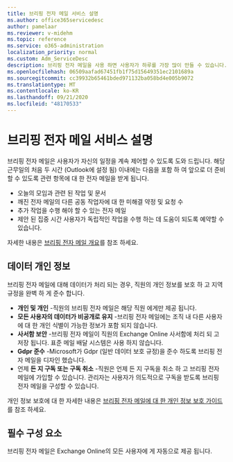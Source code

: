 ```yaml
---
title: 브리핑 전자 메일 서비스 설명
ms.author: office365servicedesc
author: pamelaar
ms.reviewer: v-midehm
ms.topic: reference
ms.service: o365-administration
localization_priority: normal
ms.custom: Adm_ServiceDesc
description: 브리핑 전자 메일을 사용 하면 사용자가 하루를 가장 많이 만들 수 있습니다. 다양 한 요소에서의 기회를 식별 하 고 적시에 미리 알림을 제공 합니다.
ms.openlocfilehash: 06509aafad67451fb1f75d15649351ec2101689a
ms.sourcegitcommit: cc39932b65461bded971132ba058bd4e005b9072
ms.translationtype: MT
ms.contentlocale: ko-KR
ms.lasthandoff: 09/21/2020
ms.locfileid: "48170533"
---
```

# <a name="briefing-email-service-description"></a>브리핑 전자 메일 서비스 설명

브리핑 전자 메일은 사용자가 자신의 일정을 계속 제어할 수 있도록 도와 드립니다. 해당 근무일의 처음 두 시간 (Outlook에 설정 됨) 이내에는 다음을 포함 하 여 앞으로 더 준비할 수 있도록 관련 항목에 대 한 전자 메일을 받게 됩니다.

* 오늘의 모임과 관련 된 작업 및 문서
* 깨진 전자 메일의 다른 공동 작업자에 대 한 미해결 약정 및 요청 수
* 추가 작업을 수행 해야 할 수 있는 전자 메일
* 제안 된 집중 시간 사용자가 독립적인 작업을 수행 하는 데 도움이 되도록 예약할 수 있습니다.

자세한 내용은 [브리핑 전자 메일 개요](https://docs.microsoft.com/Briefing/be-overview)를 참조 하세요.

## <a name="data-privacy"></a>데이터 개인 정보

브리핑 전자 메일에 대해 데이터가 처리 되는 경우, 직원의 개인 정보를 보호 하 고 지역 규정을 완벽 하 게 준수 합니다.

* **개인 및 개인** -직원의 브리핑 전자 메일은 해당 직원 에게만 제공 됩니다.
* **모든 사용자의 데이터가 비공개로 유지** -브리핑 전자 메일에는 조직 내 다른 사용자에 대 한 개인 식별이 가능한 정보가 포함 되지 않습니다.
* **사서함 보안** -브리핑 전자 메일이 직원의 Exchange Online 사서함에 처리 되 고 저장 됩니다. 표준 메일 배달 시스템은 사용 하지 않습니다.
* **Gdpr 준수** -Microsoft가 Gdpr (일반 데이터 보호 규정)을 준수 하도록 브리핑 전자 메일을 디자인 했습니다.
* 언제 **든 지 구독 또는 구독 취소** -직원은 언제 든 지 구독을 취소 하 고 브리핑 전자 메일에 가입할 수 있습니다. 관리자는 사용자가 의도적으로 구독을 받도록 브리핑 전자 메일을 구성할 수 있습니다.

개인 정보 보호에 대 한 자세한 내용은 [브리핑 전자 메일에 대 한 개인 정보 보호 가이드](https://docs.microsoft.com/Briefing/be-privacy)를 참조 하세요.

## <a name="prerequisites"></a>필수 구성 요소

브리핑 전자 메일은 Exchange Online의 모든 사용자에 게 자동으로 제공 됩니다.
